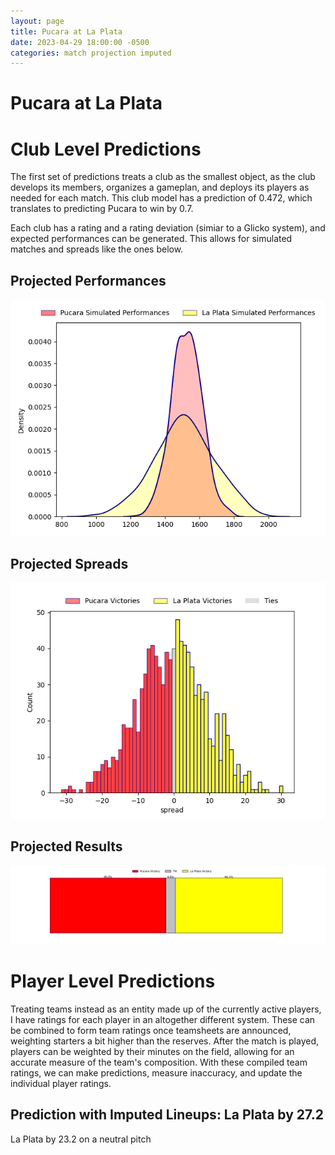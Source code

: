 ```yaml
---  
layout: page  
title: Pucara at La Plata  
date: 2023-04-29 18:00:00 -0500  
categories: match projection imputed  
---
```

# Pucara at La Plata

# Club Level Predictions


The first set of predictions treats a club as the smallest object, as the club develops its members, organizes a gameplan, and deploys its players as needed for each match. This club model has a prediction of 0.472, which translates to predicting Pucara to win by 0.7.

Each club has a rating and a rating deviation (simiar to a Glicko system), and expected performances can be generated. This allows for simulated matches and spreads like the ones below.
## Projected Performances


![Projected Performances](plots/performances_2023-04-29-LaPlata-Pucara.png)
## Projected Spreads


![Projected Spreads](plots/spreads_2023-04-29-LaPlata-Pucara.png)
## Projected Results


![Projected Results](plots/resultbar_2023-04-29-LaPlata-Pucara.png)
# Player Level Predictions


Treating teams instead as an entity made up of the currently active players, I have ratings for each player in an altogether different system. These can be combined to form team ratings once teamsheets are announced, weighting starters a bit higher than the reserves. After the match is played, players can be weighted by their minutes on the field, allowing for an accurate measure of the team's composition. With these compiled team ratings, we can make predictions, measure inaccuracy, and update the individual player ratings.
## Prediction with Imputed Lineups: La Plata by 27.2


La Plata by 23.2 on a neutral pitch

